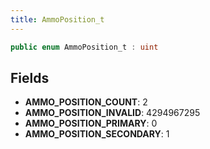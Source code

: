 ```yaml
---
title: AmmoPosition_t
---
```


```csharp
public enum AmmoPosition_t : uint
```

## Fields

- **AMMO_POSITION_COUNT**: 2
- **AMMO_POSITION_INVALID**: 4294967295
- **AMMO_POSITION_PRIMARY**: 0
- **AMMO_POSITION_SECONDARY**: 1

